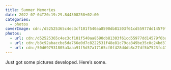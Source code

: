 ```yaml
---
title: Summer Memories
date: 2022-07-04T20:19:29.844308258+02:00
categories:
  - photos
coverImage: cdn:/d52525365c4ec3cf101f540aa8590db81303f61cd55977dd14579f6ba6c0ddee
photos:
  - url: cdn:/d52525365c4ec3cf101f540aa8590db81303f61cd55977dd14579f6ba6c0ddee
  - url: cdn:/b3c92abaccbe5da766e0d7c8222531f48e81c79ca349be35c0c24bd3797a2149
  - url: cdn:/50d697931805a3aaa91f5d57a17165cf0f428d4db8c27df5b7523fc478ab8d83
---
```


<style>
.fg-2022-07-04-summer-memories {
  grid-template-areas:
    "a b"
    "c c";
}

.fg-2022-07-04-summer-memories> *:nth-child(1) { grid-area: a; }
.fg-2022-07-04-summer-memories> *:nth-child(2) { grid-area: b; }
.fg-2022-07-04-summer-memories> *:nth-child(3) { grid-area: c; }
</style>

Just got some pictures developed. Here’s some.
